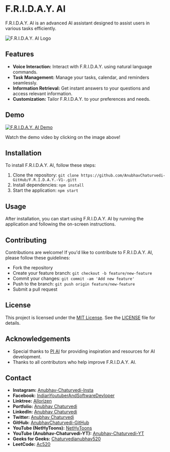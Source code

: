 # F.R.I.D.A.Y. AI

F.R.I.D.A.Y. AI is an advanced AI assistant designed to assist users in various tasks efficiently.

![F.R.I.D.A.Y. AI Logo](link/to/logo.png)

## Features

- **Voice Interaction:** Interact with F.R.I.D.A.Y. using natural language commands.
- **Task Management:** Manage your tasks, calendar, and reminders seamlessly.
- **Information Retrieval:** Get instant answers to your questions and access relevant information.
- **Customization:** Tailor F.R.I.D.A.Y. to your preferences and needs.

## Demo

[![F.R.I.D.A.Y. AI Demo](https://img.youtube.com/vi/EPBKfcShtIA/maxresdefault.jpg)](https://youtu.be/EPBKfcShtIA?si=MUt9xB3f8eRVjRm5)

Watch the demo video by clicking on the image above!

## Installation

To install F.R.I.D.A.Y. AI, follow these steps:

1. Clone the repository: `git clone https://github.com/AnubhavChaturvedi-GitHub/F.R.I.D.A.Y.-V1-.gitt`
2. Install dependencies: `npm install`
3. Start the application: `npm start`

## Usage

After installation, you can start using F.R.I.D.A.Y. AI by running the application and following the on-screen instructions.

## Contributing

Contributions are welcome! If you'd like to contribute to F.R.I.D.A.Y. AI, please follow these guidelines:
- Fork the repository
- Create your feature branch: `git checkout -b feature/new-feature`
- Commit your changes: `git commit -am 'Add new feature'`
- Push to the branch: `git push origin feature/new-feature`
- Submit a pull request

## License

This project is licensed under the [MIT License](link/to/license). See the [LICENSE](link/to/license) file for details.

## Acknowledgements

- Special thanks to [PI AI](https://pi.ai) for providing inspiration and resources for AI development.
- Thanks to all contributors who help improve F.R.I.D.A.Y. AI.

## Contact

- **Instagram:** [Anubhav-Chaturvedi-Insta](https://www.instagram.com/_anubhav__chaturvedi_/)
- **Facebook:** [IndianYoutuberAndSoftwareDevloper](https://www.facebook.com/IndianYoutuberAndSoftwareDevloper)
- **Linktree:** [Allorizen](https://linktr.ee/allorizen)
- **Portfolio:** [Anubhav Chaturvedi](https://anubhavchaturvedipro-portfolio.netlify.app)
- **LinkedIn:** [Anubhav Chaturvedi](https://linkedin.com/in/anubhav-chaturvedi-)
- **Twitter:** [Anubhav Chaturvedi](https://twitter.com/AnubhavChatu)
- **GitHub:** [AnubhavChaturvedi-GitHub](https://github.com/AnubhavChaturvedi-GitHub)
- **YouTube (NetHyToons):** [NetHyToons](https://www.youtube.com/@nethytoons)
- **YouTube (Anubhav-Chaturvedi-YT):** [Anubhav-Chaturvedi-YT](https://www.youtube.com/@Anubhav_Chaturvedi)
- **Geeks for Geeks:** [Chaturvedianubhav520](https://auth.geeksforgeeks.org/user/chaturvedianubhav520)
- **LeetCode:** [Ac520](https://leetcode.com/Ac520)
